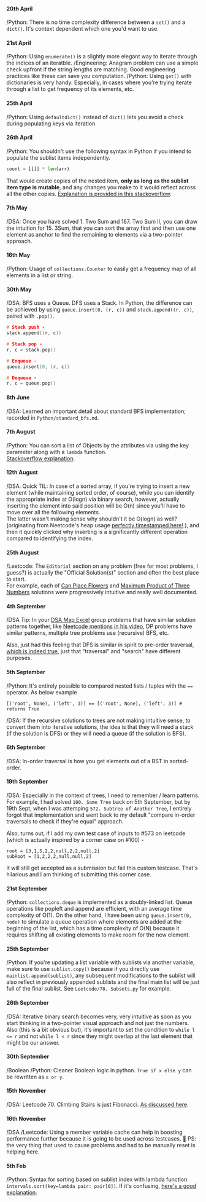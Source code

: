 #### 20th April
/Python: There is no time complexity difference between a `set()` and a `dict()`. It's context dependent which one you'd want to use.

#### 21st April
/Python: Using `enumerate()` is a slightly more elegant way to iterate through the indices of an iteratble.
/Engineering: Anagram problem can use a simple check upfront if the string lengths are matching. Good engineering practices like these can save you computation.
/Python: Using `get()` with dictionaries is very handy. Especially, in cases where you're trying iterate through a list to get frequency of its elements, etc.

#### 25th April
/Python: Using `defaultdict()` instead of `dict()` lets you avoid a check during populating keys via iteration.

#### 26th April
/Python: You shouldn't use the following syntax in Python if you intend to populate the sublist items independently.
```python
count = [[]] * len(arr)
```
That would create copies of the nested item, **only as long as the sublist item type is mutable**, and any changes you make to it would reflect across all the other copies.
[Explanation is provided in this stackoverflow](https://stackoverflow.com/questions/240178/list-of-lists-changes-reflected-across-sublists-unexpectedly).

#### 7th May
/DSA: Once you have solved 1. Two Sum and 167. Two Sum II, you can draw the intuition for 15. 3Sum, that you can sort the array first and then use one element as anchor to find the remaining to elements via a two-pointer approach.

#### 16th May
/Python: Usage of `collections.Counter` to easily get a frequency map of all elements in a list or string.

#### 30th May
/DSA: BFS uses a Queue. DFS uses a Stack.
In Python, the difference can be achieved by using `queue.insert(0, (r, c))` and `stack.append((r, c))`, paired with `.pop()`.

```c
# Stack push -
stack.append((r, c))

# Stack pop -
r, c = stack.pop()

# Enqueue -
queue.insert(0, (r, c))

# Dequeue -
r, c = queue.pop()
```

#### 8th June
/DSA: Learned an important detail about standard BFS implementation; recorded in `Python/standard_bfs.md`.

#### 7th August
/Python: You can sort a list of Objects by the attributes via using the key parameter along with a `lambda` function.  
[Stackoverflow explanation](https://stackoverflow.com/questions/403421/how-do-i-sort-a-list-of-objects-based-on-an-attribute-of-the-objects).

#### 12th August
/DSA. Quick TIL: In case of a sorted array, if you're trying to insert a new element (while maintaining sorted order, of course), while you can identify the appropriate index at O(logn) via binary search, however, actually inserting the element into said position will be O(n) since you'll have to move over all the following elements.  
The latter wasn't making sense why shouldn't it be O(logn) as well? (originating from Neetcode's heap usage [perfectly timestamped here!](https://youtu.be/hOjcdrqMoQ8?t=159).), and then it quickly clicked why inserting is a significantly different operation compared to identifying the index.

#### 25th August
/Leetcode: The `Editorial` section on any problem (free for most problems, I guess?) is actually the "Official Solution(s)" section and often the best place to start.  
For example, each of [Can Place Flowers](https://leetcode.com/problems/can-place-flowers/editorial) and [Maximum Product of Three Numbers](https://leetcode.com/problems/maximum-product-of-three-numbers/editorial) solutions were progressively intuitive and really well documented.

#### 4th September
/DSA Tip: In your [DSA Map Excel](https://docs.google.com/spreadsheets/d/15YePlUbNrcXYa6QndV0GTpUwqDhjNEpUzbQ9aUKaj2U/edit#gid=0) group problems that have similar solution patterns together, like [Neetcode mentions in his video](https://youtu.be/SVvr3ZjtjI8?si=K5zkXYLz70Mh-8Dh&t=270), DP problems have similar patterns, multiple tree problems use (recursive) BFS, etc.  
  
Also, just had this feeling that DFS is similar in spirit to pre-order traversal, [which is indeed true](https://softwareengineering.stackexchange.com/questions/227779/is-pre-order-traversal-same-as-depth-first-search), just that "traversal" and "search" have different purposes.

#### 5th September
/Python: It's entirely possible to compared nested lists / tuples with the `==` operator. As below example
```python3
[('root', None), ('left', 3)] == [('root', None), ('left', 3)] # returns True
```
  
/DSA: If the recursive solutions to trees are not making intuitive sense, to convert them into iterative solutions, the idea is that they will need a stack (if the solution is DFS) or they will need a queue (if the solution is BFS).

#### 6th September
/DSA: In-order traversal is how you get elements out of a BST in sorted-order.

#### 19th September
/DSA: Especially in the context of trees, I need to remember / learn patterns. For example, I had solved `100. Same Tree` back on 5th September, but by 19th Sept, when I was attemping `572. Subtree of Another Tree`, I entirely forgot that implementation and went back to my default "compare in-order traversals to check if they're equal" approach.  

Also, turns out, if I add my own test case of inputs to #573 on leetcode (which is actually inspired by a corner case on #100) -
```shell
root = [3,1,5,2,2,null,2,2,null,2]
subRoot = [1,2,2,2,null,null,2]
```
It will still get accepted as a submission but fail this custom testcase. That's hilarious and I am thinking of submitting this corner case.

#### 21st September
/Python: `collections.deque` is implemented as a doubly-linked list. Queue operations like popleft and append are efficient, with an average time complexity of O(1). On the other hand, I have been using `queue.insert(0, node)` to simulate a queue operation where elements are added at the beginning of the list, which has a time complexity of O(N) because it requires shifting all existing elements to make room for the new element.

#### 25th September
/Python: If you're updating a list variable with sublists via another variable, make sure to use `sublist.copy()` because if you directly use `mainlist.append(sublist)`, any subsequent modifications to the sublist will also reflect in previously appended sublists and the final main list will be just full of the final sublist. See `Leetcode/78. Subsets.py` for example.

#### 26th September
/DSA: Iterative binary search becomes very, very intuitive as soon as you start thinking in a two-pointer visual approach and not just the numbers.  
Also (this is a bit obvious but), it's important to set the condition to `while l <= r` and not `while l < r` since they might overlap at the last element that might be our answer.

#### 30th September
/Boolean /Python: Cleaner Boolean logic in python. `True if x else y` can be rewritten as `x or y`.

#### 15th November
/DSA: Leetcode 70. Climbing Stairs is just Fibonacci. [As discussed here](https://dev.to/alisabaj/the-climbing-staircase-problem-how-to-solve-it-and-why-the-fibonacci-numbers-are-relevant-3c4o).

#### 16th November
/DSA /Leetcode: Using a member variable cache can help in boosting performance further because it is going to be used across testcases. 🤯
PS: the very thing that used to cause problems and had to be manually reset is helping here.

#### 5th Feb
/Python: Syntax for sorting based on sublist index with lambda function `intervals.sort(key=lambda pair: pair[0])`.
If it's confusing, [here's a good explanation](https://www.freecodecamp.org/news/lambda-sort-list-in-python/).
